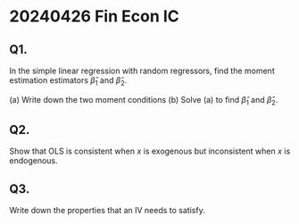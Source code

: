 # 20240426 Fin Econ IC


## Q1. 

In the simple linear regression with random regressors, find the moment estimation estimators $\hat{\beta}_1$ and $\hat{\beta}_2$. 

(a) Write down the two moment conditions
(b) Solve (a) to find $\hat{\beta}_1$ and $\hat{\beta}_2$. 


## Q2. 

Show that OLS is consistent when $x$ is exogenous but inconsistent when $x$ is endogenous. 


## Q3.

Write down the properties that an IV needs to satisfy. 

